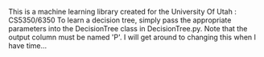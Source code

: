 This is a machine learning library created for the University Of Utah : CS5350/6350
To learn a decision tree, simply pass the appropriate parameters into the DecisionTree class in DecisionTree.py. Note that the output column must be named 'P'. I will get around to changing this when I have time...